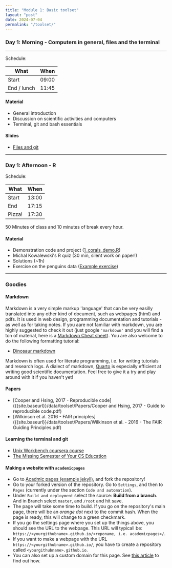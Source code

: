 ```yaml
---
title: "Module 1: Basic toolset"
layout: "post"
date: 2024-07-04
permalink: "/toolset/"
---
```




### Day 1: Morning - Computers in general, files and the terminal

* * *

Schedule:

| What        | When  |
|-------------|-------|
| Start       | 09:00 |
| End / lunch | 11:45 |


#### Material

- General introduction
- Discussion on scientific activities and computers
- Terminal, git and bash essentials


#### Slides

- [Files and git]({{site.baseurl}}/data/toolset/2024-08-05_files-git-bash.pdf)

* * *

### Day 1: Afternoon - R

Schedule:

| What   | When  |
|--------|-------|
| Start  | 13:00 |
| End    | 17:15 |
| Pizza! | 17:30 |

50 Minutes of class and 10 minutes of break every hour.

#### Material

- Demonstration code and project ([1_corals_demo.R]({{site.baseurl}}/data/toolset/1_corals_demo.R))
- Michal Kowalewski's R quiz (30 min, silent work on paper!) 
- Solutions (~1h)
- Exercise on the penguins data ([Example exercise](https://adamkocsis.github.io/rkheion/Exercises/2023-02-15_penguin_species.html))

* * *

### Goodies

#### Markdown

Markdown is a very simple markup 'language' that can be very easilly translated into any other kind of document, such as webpages (html) and pdfs. It is used in web design, programming documentation and tutorials - as well as for taking notes. If you aare not familiar with markdown, you are highly suggested to check it out (just google `'markdown'` and you will find a ton of material, here is a [Markdown Cheat sheet](https://www.markdownguide.org/cheat-sheet/)). You are also welcome to do the following formatting tutorial:

- [Dinosaur markdown](https://github.com/adamkocsis/dinosaur-markdown)

Markdown is often used for literate programming, i.e. for writing tutorials and research logs. A dialect of markdown, [Quarto](https://quarto.org/) is especially efficient at writing good scientific documentation. Feel free to give it a try and play around with it if you haven't yet!

#### Papers

-   [Cooper and Hsing, 2017 - Reproducible code]({{site.baseurl}}/data/toolset/Papers/Cooper and Hsing, 2017 - Guide to reproducible code.pdf)
-   [Wilkinson et al. 2016 - FAIR principles]({{site.baseurl}}/data/toolset/Papers/Wilkinson et al. - 2016 - The FAIR Guiding Principles.pdf)
#### Learning the terminal and git

- [Unix Workbench coursera course](https://www.coursera.org/learn/unix)
- [The Missing Semester of Your CS Education](https://missing.csail.mit.edu/)

#### Making a website with `academicpages`

- Go to [Acadmic pages (example jekyll)](https://github.com/academicpages/academicpages.github.io), and fork the repository!
- Go to your forked version of the repository. Go to `Settings`, and then to `Pages` (currently under the section `Code and automation`). 
- Under `Build and deployment` select the source: **Build from a branch**. And in Branch select `master`, and `/root` and hit save.
- The page will take some time to build. If you go on the repository's main page, there will be an *orange dot* next to the commit hash. When the page is ready, this will change to a green checkmark. 
- If you go the settings page where you set up the things above, you should see the URL to the webpage. This URL will typicall be: `https://<yourgithubname>.github.io/<reponame, i.e. academicpages>/`.
- If you want to make a webpage with the URL `https://<yourgithubname>.github.io/`, you have to create a repository called `<yourgithubname>.github.io`. 
- You can also set up a custom domain for this page. See [this article](https://docs.github.com/en/pages/configuring-a-custom-domain-for-your-github-pages-site) to find out how. 

